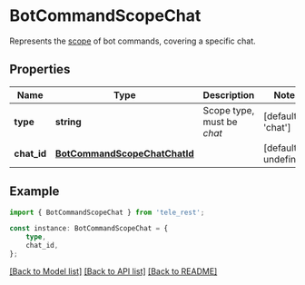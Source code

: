 # BotCommandScopeChat

Represents the [scope](https://core.telegram.org/bots/api/#botcommandscope) of bot commands, covering a specific chat.

## Properties

Name | Type | Description | Notes
------------ | ------------- | ------------- | -------------
**type** | **string** | Scope type, must be *chat* | [default to 'chat']
**chat_id** | [**BotCommandScopeChatChatId**](BotCommandScopeChatChatId.md) |  | [default to undefined]

## Example

```typescript
import { BotCommandScopeChat } from 'tele_rest';

const instance: BotCommandScopeChat = {
    type,
    chat_id,
};
```

[[Back to Model list]](../README.md#documentation-for-models) [[Back to API list]](../README.md#documentation-for-api-endpoints) [[Back to README]](../README.md)
